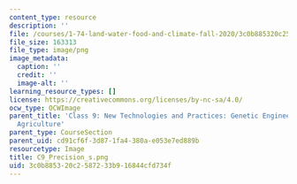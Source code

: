 ```yaml
---
content_type: resource
description: ''
file: /courses/1-74-land-water-food-and-climate-fall-2020/3c0b885320c2587233b916844cfd734f_C9_Precision_s.png
file_size: 163313
file_type: image/png
image_metadata:
  caption: ''
  credit: ''
  image-alt: ''
learning_resource_types: []
license: https://creativecommons.org/licenses/by-nc-sa/4.0/
ocw_type: OCWImage
parent_title: 'Class 9: New Technologies and Practices: Genetic Engineering, Precision
  Agriculture'
parent_type: CourseSection
parent_uid: cd91cf6f-3d87-1fa4-380a-e053e7ed889b
resourcetype: Image
title: C9_Precision_s.png
uid: 3c0b8853-20c2-5872-33b9-16844cfd734f
---
```

